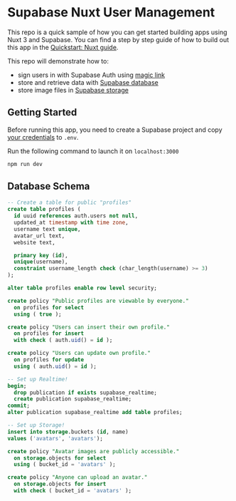 # Supabase Nuxt User Management

This repo is a quick sample of how you can get started building apps using Nuxt 3 and Supabase. You can find a step by step guide of how to build out this app in the [Quickstart: Nuxt  guide](https://supabase.io/docs/guides/with-nuxt-3). 

This repo will demonstrate how to:
- sign users in with Supabase Auth using [magic link](https://supabase.io/docs/reference/dart/auth-signin#sign-in-with-magic-link)
- store and retrieve data with [Supabase database](https://supabase.io/docs/guides/database)
- store image files in [Supabase storage](https://supabase.io/docs/guides/storage)

## Getting Started

Before running this app, you need to create a Supabase project and copy [your credentials](https://supabase.io/docs/guides/with-nuxt-3#get-the-api-keys) to `.env`. 

Run the following command to launch it on `localhost:3000`
```bash
npm run dev
```

## Database Schema

```sql
-- Create a table for public "profiles"
create table profiles (
  id uuid references auth.users not null,
  updated_at timestamp with time zone,
  username text unique,
  avatar_url text,
  website text,

  primary key (id),
  unique(username),
  constraint username_length check (char_length(username) >= 3)
);

alter table profiles enable row level security;

create policy "Public profiles are viewable by everyone."
  on profiles for select
  using ( true );

create policy "Users can insert their own profile."
  on profiles for insert
  with check ( auth.uid() = id );

create policy "Users can update own profile."
  on profiles for update
  using ( auth.uid() = id );

-- Set up Realtime!
begin;
  drop publication if exists supabase_realtime;
  create publication supabase_realtime;
commit;
alter publication supabase_realtime add table profiles;

-- Set up Storage!
insert into storage.buckets (id, name)
values ('avatars', 'avatars');

create policy "Avatar images are publicly accessible."
  on storage.objects for select
  using ( bucket_id = 'avatars' );

create policy "Anyone can upload an avatar."
  on storage.objects for insert
  with check ( bucket_id = 'avatars' );
```